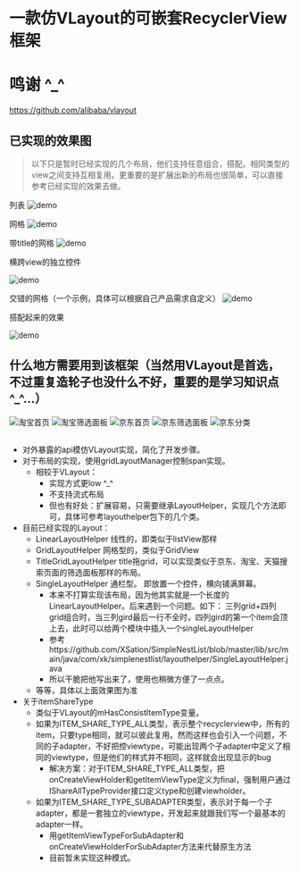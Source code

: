 # 一款仿VLayout的可嵌套RecyclerView框架

# 鸣谢 ^_^
https://github.com/alibaba/vlayout

## 已实现的效果图

> 以下只是暂时已经实现的几个布局，他们支持任意组合，搭配。相同类型的view之间支持互相复用。更重要的是扩展出新的布局也很简单，可以直接参考已经实现的效果去做。

列表
 ![demo](https://github.com/XSation/SimpleNestList/blob/master/image/list.jpeg)

网格
 ![demo](https://github.com/XSation/SimpleNestList/blob/master/image/grid.jpeg)

带title的网格
 ![demo](https://github.com/XSation/SimpleNestList/blob/master/image/titlegrid.jpeg)


横跨view的独立控件

 ![demo](https://github.com/XSation/SimpleNestList/blob/master/image/single.jpeg)

交错的网格（一个示例，具体可以根据自己产品需求自定义）
 ![demo](https://github.com/XSation/SimpleNestList/blob/master/image/crossgridlayout.jpeg)

搭配起来的效果

 ![demo](https://github.com/XSation/SimpleNestList/blob/master/image/demo.jpeg)


## 什么地方需要用到该框架（当然用VLayout是首选，不过重复造轮子也没什么不好，重要的是学习知识点 ^_^...）

![淘宝首页](https://github.com/XSation/SimpleNestList/blob/master/image/taobaohome.jpeg)
![淘宝筛选面板](https://github.com/XSation/SimpleNestList/blob/master/image/taobaofilter.jpeg)
![京东首页](https://github.com/XSation/SimpleNestList/blob/master/image/jdhome.jpeg)
![京东筛选面板](https://github.com/XSation/SimpleNestList/blob/master/image/jdfilter.jpeg)
![京东分类](https://github.com/XSation/SimpleNestList/blob/master/image/jdcategory.jpeg)

##
- 对外暴露的api模仿VLayout实现，简化了开发步骤。
- 对于布局的实现，使用gridLayoutManager控制span实现。
    - 相较于VLayout：
        - 实现方式更low ^_^
        - 不支持流式布局
        - 但也有好处：扩展容易，只需要继承LayoutHelper，实现几个方法即可，具体可参考layouthelper包下的几个类。
- 目前已经实现的Layout：
    - LinearLayoutHelper 线性的，即类似于listView那样
    - GridLayoutHelper 网格型的，类似于GridView
    - TitleGridLayoutHelper title拖grid，可以实现类似于京东、淘宝、天猫搜索页面的筛选面板那样的布局。
    - SingleLayoutHelper 通栏型。 即放置一个控件，横向铺满屏幕。
        - 本来不打算实现该布局，因为他其实就是一个长度的LinearLayoutHelper。后来遇到一个问题。如下：
        三列grid+四列grid组合时，当三列gird最后一行不全时，四列gird的第一个item会顶上去，此时可以给两个模块中插入一个singleLayoutHelper
        - 参考https://github.com/XSation/SimpleNestList/blob/master/lib/src/main/java/com/xk/simplenestlist/layouthelper/SingleLayoutHelper.java
        - 所以干脆把他写出来了，使用也稍微方便了一点点。
    - 等等，具体以上面效果图为准
- 关于itemShareType
    - 类似于VLayout的mHasConsistItemType变量。
    - 如果为ITEM_SHARE_TYPE_ALL类型，表示整个recyclerview中，所有的item，只要type相同，就可以彼此复用。然而这样也会引入一个问题，不同的子adapter，不好把控viewtype，可能出现两个子adapter中定义了相同的viewtype，但是他们的样式并不相同，这样就会出现显示的bug
        - 解决方案：对于ITEM_SHARE_TYPE_ALL类型，把onCreateViewHolder和getItemViewType定义为final，强制用户通过IShareAllTypeProvider接口定义type和创建viewholder。
    - 如果为ITEM_SHARE_TYPE_SUBADAPTER类型，表示对于每一个子adapter，都是一套独立的viewtype，开发起来就跟我们写一个最基本的adapter一样。
        - 用getItemViewTypeForSubAdapter和onCreateViewHolderForSubAdapter方法来代替原生方法
        - 目前暂未实现这种模式。


